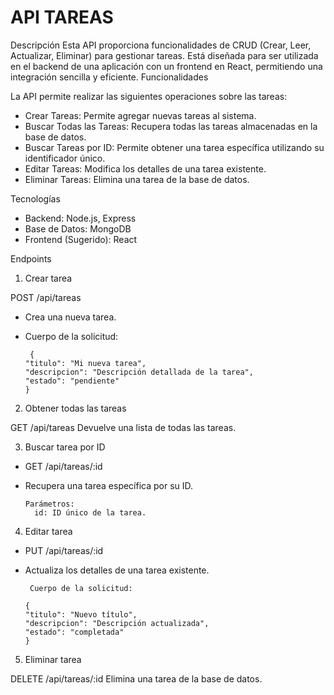 # API TAREAS

Descripción
Esta API proporciona funcionalidades de CRUD (Crear, Leer, Actualizar, Eliminar) para gestionar tareas. Está diseñada para ser utilizada en el backend de una aplicación con un frontend en React, permitiendo una integración sencilla y eficiente.
Funcionalidades

La API permite realizar las siguientes operaciones sobre las tareas:
- Crear Tareas: Permite agregar nuevas tareas al sistema.
- Buscar Todas las Tareas: Recupera todas las tareas almacenadas en la base de datos.
- Buscar Tareas por ID: Permite obtener una tarea específica utilizando su identificador único.
- Editar Tareas: Modifica los detalles de una tarea existente.
- Eliminar Tareas: Elimina una tarea de la base de datos.

Tecnologías
- Backend: Node.js, Express
- Base de Datos: MongoDB
- Frontend (Sugerido): React

Endpoints
1. Crear tarea

POST /api/tareas
- Crea una nueva tarea.
- Cuerpo de la solicitud:

       {
      "titulo": "Mi nueva tarea",
      "descripcion": "Descripción detallada de la tarea",
      "estado": "pendiente"
      }

2. Obtener todas las tareas

GET /api/tareas
 Devuelve una lista de todas las tareas.

 
3. Buscar tarea por ID
- GET /api/tareas/:id
- Recupera una tarea específica por su ID.

      Parámetros:
        id: ID único de la tarea.


4. Editar tarea
- PUT /api/tareas/:id
- Actualiza los detalles de una tarea existente.
  
       Cuerpo de la solicitud:

      {
      "titulo": "Nuevo título",
      "descripcion": "Descripción actualizada",
      "estado": "completada"
      }

5. Eliminar tarea

DELETE /api/tareas/:id
Elimina una tarea de la base de datos.
